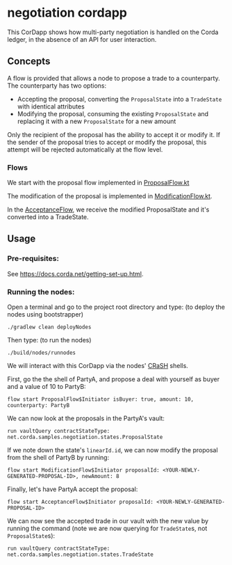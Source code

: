# negotiation cordapp

This CorDapp shows how multi-party negotiation is handled on the Corda ledger, in the absence of an API for user
interaction.

## Concepts

A flow is provided that allows a node to propose a trade to a counterparty. The counterparty has two options:

* Accepting the proposal, converting the `ProposalState` into a `TradeState` with identical attributes
* Modifying the proposal, consuming the existing `ProposalState` and replacing it with a new `ProposalState` for a new
  amount

Only the recipient of the proposal has the ability to accept it or modify it. If the sender of the proposal tries to
accept or modify the proposal, this attempt will be rejected automatically at the flow level.

### Flows

We start with the proposal flow implemented in [ProposalFlow.kt](./workflows-kotlin/src/main/kotlin/negotiation/flows/ProposalFlow.kt)


The modification of the proposal is implemented in [ModificationFlow.kt](./workflows-kotlin/src/main/kotlin/negotiation/flows/ModificationFlow.kt).


In the [AcceptanceFlow](./workflows-kotlin/src/main/kotlin/negotiation/flows/AcceptanceFlow.kt), we receive the modified ProposalState and it's converted into a TradeState.



## Usage

### Pre-requisites:

See https://docs.corda.net/getting-set-up.html.


### Running the nodes:
Open a terminal and go to the project root directory and type: (to deploy the nodes using bootstrapper)
```
./gradlew clean deployNodes
```
Then type: (to run the nodes)
```
./build/nodes/runnodes
```

We will interact with this CorDapp via the nodes' [CRaSH](https://docs.corda.net/docs/corda-os/shell.html) shells.

First, go the the shell of PartyA, and propose a deal with yourself as buyer and a value of 10 to PartyB:

    flow start ProposalFlow$Initiator isBuyer: true, amount: 10, counterparty: PartyB

We can now look at the proposals in the PartyA's vault:

    run vaultQuery contractStateType: net.corda.samples.negotiation.states.ProposalState

If we note down the state's `linearId.id`, we can now modify the proposal from the shell of PartyB by running:

    flow start ModificationFlow$Initiator proposalId: <YOUR-NEWLY-GENERATED-PROPOSAL-ID>, newAmount: 8

Finally, let's have PartyA accept the proposal:

    flow start AcceptanceFlow$Initiator proposalId: <YOUR-NEWLY-GENERATED-PROPOSAL-ID>

We can now see the accepted trade in our vault with the new value by running the command (note we are now querying for
`TradeState`s, not `ProposalState`s):

    run vaultQuery contractStateType: net.corda.samples.negotiation.states.TradeState
